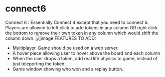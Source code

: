 # connect6
Connect 6 : Essentially Connect 4 except that you need to connect 6. 
Players are allowed to left click to add tokens in any column OR right click the bottom to remove their own token
in any column which would shift the column down.
![image](https://user-images.githubusercontent.com/91802185/182720223-216e92db-6503-4702-a4ad-e232d92c5753.png)
FEATURES TO ADD:
- Multiplayer. Game should be used on a web server.
- A hover piece allowing user to hover above the board and each column
- When the user drops a token, add real life physics to game, instead of just teleporting the token.
- Game window showing who won and a replay button.
